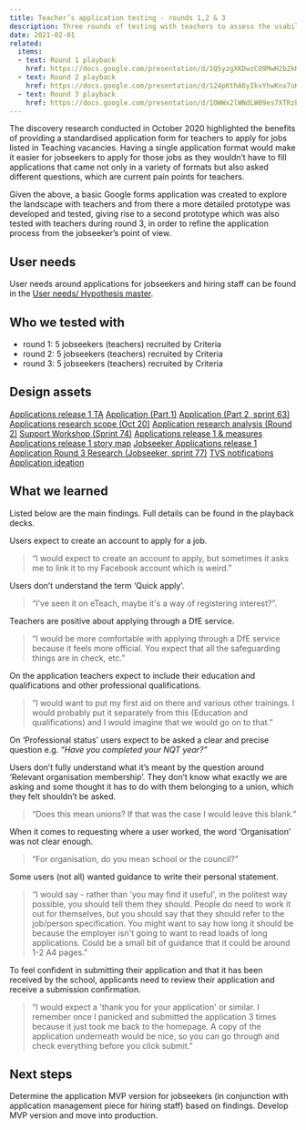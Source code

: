 ```yaml
---
title: Teacher’s application testing - rounds 1,2 & 3
description: Three rounds of testing with teachers to assess the usability of the prototyped application form.
date: 2021-02-01
related:
  items:
  - text: Round 1 playback
    href: https://docs.google.com/presentation/d/1Q5yzgXKDwzCO9MwH2bZkKXlCCqUQqk7aj1lkfuY_ATg/edit#slide=id.p
  - text: Round 2 playback
    href: https://docs.google.com/presentation/d/124pKthA6yIkvYhwKnx7uK9_dCfnEuIOPyZmUp3dUagk/edit#slide=id.p
  - text: Round 3 playback
    href: https://docs.google.com/presentation/d/1OWWx2lWNdLW09es7XTRzENJCpDCryggFoV9giDkHahw/edit#slide=id.p
---
```


The discovery research conducted in October 2020 highlighted the benefits of providing a standardised application form for teachers to apply for jobs listed in Teaching vacancies. Having a single application format would make it easier for jobseekers to apply for those jobs as they wouldn’t have to fill applications that came not only in a variety of formats but also asked different questions, which are current pain points for teachers. 

Given the above, a basic Google forms application was created to explore the landscape with teachers and from there a more detailed prototype was developed and tested, giving rise to a second prototype which was also tested with teachers during round 3, in order to refine the application process from the jobseeker’s point of view. 

## User needs

User needs around applications for jobseekers and hiring staff can be found in the [User needs/ Hypothesis master](https://docs.google.com/spreadsheets/d/1c0S0OZTgpRBlStgBBX79WJ7P07i-3F9VODIKSO5qkxM/edit#gid=877107711).

## Who we tested with

* round 1: 5 jobseekers (teachers) recruited by Criteria
* round 2: 5 jobseekers (teachers) recruited by Criteria
* round 3: 5 jobseekers (teachers) recruited by Criteria

## Design assets

[Applications release 1 TA](https://drive.google.com/drive/u/0/folders/13uar7gmJOR7x2Uz1kQq78eAE1voeDCp0)
[Application (Part 1)](https://drive.google.com/drive/u/0/folders/1nvRE8HH7okFeLWdF6uLORCdTt3nBkEMp)
[Application (Part 2, sprint 63)](https://drive.google.com/drive/u/0/folders/1nvRE8HH7okFeLWdF6uLORCdTt3nBkEMp)
[Applications research scope (Oct 20)](https://drive.google.com/drive/u/0/folders/1pVyH666DOZCbqhn8GunQKaWMclu3u5f1)
[Application research analysis (Round 2)](https://drive.google.com/file/d/10nn19gji2DW5ntdWvAafDE3wiw2iswun/view?usp=sharing)
[Support Workshop (Sprint 74)](https://drive.google.com/file/d/1apQejih9GEP3MXzkJzf9NQfJ14os9_9E/view?usp=sharing)
[Applications release 1 & measures](https://drive.google.com/file/d/1apQejih9GEP3MXzkJzf9NQfJ14os9_9E/view?usp=sharing)
[Applications release 1 story map](https://drive.google.com/file/d/1apQejih9GEP3MXzkJzf9NQfJ14os9_9E/view?usp=sharing)
[Jobseeker Applications release 1](https://drive.google.com/drive/u/0/folders/1JHpUO0NwT45yL5RQXQXVq_bGuWRVStqB)
[Application Round 3 Research (Jobseeker, sprint 77)](https://drive.google.com/drive/u/0/folders/1GmpFWxLPFEcsajQpzrGPjfp2wKI4WqtO)
[TVS notifications](https://drive.google.com/drive/u/0/folders/1q9pRP3DTxFjRKLyFwbvz0UYMK83maPjB)
[Application ideation](https://drive.google.com/drive/u/0/folders/1lnhaX_Q4-h4g3ec_Hsk7Y2HROWlQAOtr)

## What we learned

Listed below are the main findings. Full details can be found in the playback decks.

Users expect to create an account to apply for a job.

> “I would expect to create an account to apply, but sometimes it asks me to link it to my Facebook account which is weird.”

Users don’t understand the term ‘Quick apply’.

> “I’ve seen it on eTeach, maybe it's a way of registering interest?”.

Teachers are positive about applying through a DfE service.

> “I would be more comfortable with applying through a DfE service because it feels more official. You expect that all the safeguarding things are in check, etc.”

On the application teachers expect to include their education and qualifications and other professional qualifications.

> “I would want to put my first aid on there and various other trainings. I would probably put it separately from this (Education and qualifications) and I would imagine that we would go on to that.”

On ‘Professional status’ users expect to be asked a clear and precise question e.g. _“Have you completed your NQT year?”_

Users don’t fully understand what it’s meant by the question around ‘Relevant organisation membership’. They don’t know what exactly we are asking and some thought it has to do with them belonging to a union, which they felt shouldn’t be asked.

> “Does this mean unions? If that was the case I would leave this blank.”

When it comes to requesting where a user worked, the word ‘Organisation’ was not clear enough.

> “For organisation, do you mean school or the council?”

Some users (not all) wanted guidance to write their personal statement.

> “I would say - rather than 'you may find it useful', in the politest way possible, you should tell them they should. People do need to work it out for themselves, but you should say that they should refer to the job/person specification. You might want to say how long it should be because the employer isn't going to want to read loads of long applications. Could be a small bit of guidance that it could be around 1-2 A4 pages.”

To feel confident in submitting their application and that it has been received by the school, applicants need to review their application and receive a submission confirmation.

> “I would expect a 'thank you for your application' or similar. I remember once I panicked and submitted the application 3 times because it just took me back to the homepage. A copy of the application underneath would be nice, so you can go through and check everything before you click submit.”

## Next steps

Determine the application MVP version for jobseekers (in conjunction with application management piece for hiring staff) based on findings. Develop MVP version and move into production.